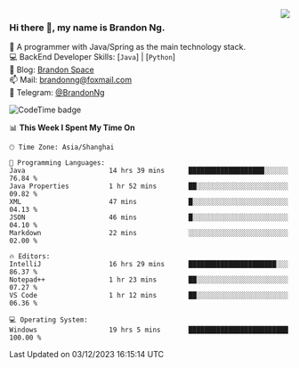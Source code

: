 <img  align="right" src="https://github-readme-stats-brandon0824.vercel.app/api/top-langs/?username=brandon0824&layout=compact">

### Hi there 👋, my name is Brandon Ng.

🌱 A programmer with Java/Spring as the main technology stack.  
💻 BackEnd Developer Skills: [`Java`] | [`Python`]  
📝 Blog: [Brandon Space](https://brandonng.tech)  
📫 Mail: brandonng@foxmail.com  
📰 Telegram: [@BrandonNg](https://t.me/BrandonNg24)  

![CodeTime badge](https://img.shields.io/endpoint?style=flat-square&url=https%3A%2F%2Fapi.codetime.dev%2Fshield%3Fid%3D128%26project%3D%26in%3D604800000)

<!--START_SECTION:waka-->
📊 **This Week I Spent My Time On** 

```text
🕑︎ Time Zone: Asia/Shanghai

💬 Programming Languages: 
Java                     14 hrs 39 mins      ███████████████████░░░░░░   76.84 % 
Java Properties          1 hr 52 mins        ██░░░░░░░░░░░░░░░░░░░░░░░   09.82 % 
XML                      47 mins             █░░░░░░░░░░░░░░░░░░░░░░░░   04.13 % 
JSON                     46 mins             █░░░░░░░░░░░░░░░░░░░░░░░░   04.10 % 
Markdown                 22 mins             ░░░░░░░░░░░░░░░░░░░░░░░░░   02.00 % 

🔥 Editors: 
IntelliJ                 16 hrs 29 mins      ██████████████████████░░░   86.37 % 
Notepad++                1 hr 23 mins        ██░░░░░░░░░░░░░░░░░░░░░░░   07.27 % 
VS Code                  1 hr 12 mins        ██░░░░░░░░░░░░░░░░░░░░░░░   06.36 % 

💻 Operating System: 
Windows                  19 hrs 5 mins       █████████████████████████   100.00 % 
```


 Last Updated on 03/12/2023 16:15:14 UTC
<!--END_SECTION:waka-->

